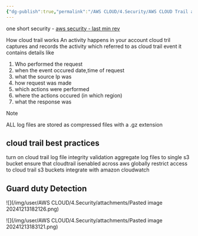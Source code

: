 ```yaml
---
{"dg-publish":true,"permalink":"/AWS CLOUD/4.Security/AWS CLOUD Trail and GuardDuty service/","created":"2024-12-13T17:48:39.337+05:30"}
---
```


one short security - [aws security - last min rev](../aws%20security%20-%20last%20min%20rev.md)

How cloud trail works
An activity happens in your account
cloud tril captures and records the activity which referred to as cloud trail event it contains details like
1. Who performed the request
2. when the event occured date,time of request
3. what the source Ip was
4. how request was made
5. which actions were performed
6. where the actions occured (in which region)
7. what the response was

> [!NOTE]
> ALL log files are stored as compressed files with a .gz extension

## cloud trail best practices

turn on cloud trail log file integrity validation
aggregate log files to single s3 bucket
ensure that cloudtrail isenabled across aws globally
restrict access to cloud trail s3 buckets
integrate with amazon cloudwatch



## Guard duty Detection

![](/img/user/AWS CLOUD/4.Security/attachments/Pasted image 20241213182126.png)

![](/img/user/AWS CLOUD/4.Security/attachments/Pasted image 20241213183121.png)